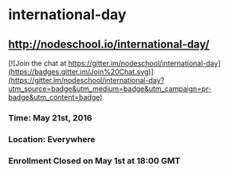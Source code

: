 # international-day 

## http://nodeschool.io/international-day/

[![Join the chat at https://gitter.im/nodeschool/international-day](https://badges.gitter.im/Join%20Chat.svg)](https://gitter.im/nodeschool/international-day?utm_source=badge&utm_medium=badge&utm_campaign=pr-badge&utm_content=badge)

### Time: May 21st, 2016
### Location: Everywhere
### Enrollment Closed on May 1st at 18:00 GMT
